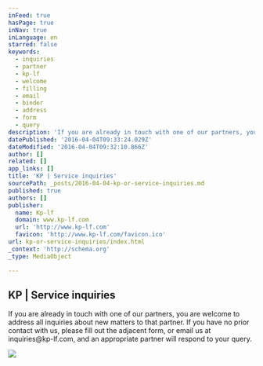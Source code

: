 ```yaml
---
inFeed: true
hasPage: true
inNav: true
inLanguage: en
starred: false
keywords:
  - inquiries
  - partner
  - kp-lf
  - welcome
  - filling
  - email
  - binder
  - address
  - form
  - query
description: 'If you are already in touch with one of our partners, you are welcome to address all inquiries about new matters to that partner. If you have no prior contact with us, please fill out the adjacent form, or email us at inquiries@kp-lf.com, and an appropriate partner will respond to your query.'
datePublished: '2016-04-04T09:33:24.029Z'
dateModified: '2016-04-04T09:32:10.866Z'
author: []
related: []
app_links: []
title: 'KP | Service inquiries'
sourcePath: _posts/2016-04-04-kp-or-service-inquiries.md
published: true
authors: []
publisher:
  name: Kp-lf
  domain: www.kp-lf.com
  url: 'http://www.kp-lf.com'
  favicon: 'http://www.kp-lf.com/favicon.ico'
url: kp-or-service-inquiries/index.html
_context: 'http://schema.org'
_type: MediaObject

---
```

<article style=""><h1>KP | Service inquiries</h1><p>If you are already in touch with one of our partners, you are welcome to address all inquiries about new matters to that partner. If you have no prior contact with us, please fill out the adjacent form, or email us at inquiries@kp-lf.com, and an appropriate partner will respond to your query.</p><img src="http://www.kp-lf.com/images/logo.jpg" /></article>